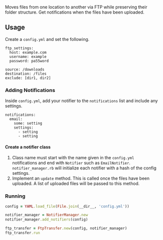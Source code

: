 Moves files from one location to another via FTP while preserving their folder structure.
Get notifications when the files have been uploaded.

## Usage
Create a `config.yml` and set the following.

```
ftp_settings:
  host: example.com
  username: example
  password: pa55word

source: /downloads
destination: /files
exclude: [dir1, dir2]
```

### Adding Notifications

Inside `config.yml`, add your notifier to the `notifications` list and include any settings.

```
notifications:
  email:
    some: setting
    settings:
      - setting
      - setting
```

#### Create a notifier class

1. Class name must start with the name given in the `config.yml` notifications and end with `Notifier` such as  `EmailNotifier`. `notifier_manager.rb` will initialize each notifier with a hash of the config settings.
3. Implement an `update` method. This is called once the files have been uploaded. A list of uploaded files will be passed to this method.

### Running

```ruby
config = YAML.load_file(File.join(__dir__, 'config.yml'))

notifier_manager = NotifierManager.new
notifier_manager.add_notifiers(config)

ftp_transfer = FtpTransfer.new(config, notifier_manager)
ftp_transfer.run
```